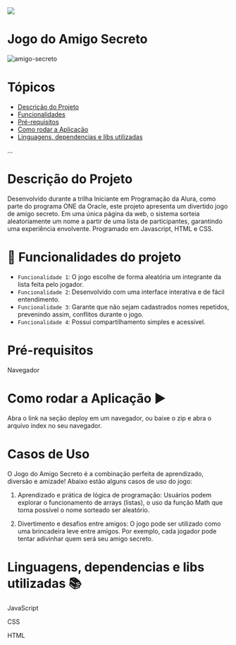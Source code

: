 
<img loading="lazy" src="http://img.shields.io/static/v1?label=STATUS&message=CONCLUIDO&color=GREEN&style=for-the-badge"/>

# Jogo do Amigo Secreto
  
![amigo-secreto](https://github.com/user-attachments/assets/879927cb-c80b-4c38-9520-4ea3dd856709)


# Tópicos

* [Descrição do Projeto](#descrição-do-projeto)
* [Funcionalidades](#funcionalidades)
* [Pré-requisitos](#pré-requisitos)
* [Como rodar a Aplicação](#Como-rodar-a-Aplicação)
* [Linguagens, dependencias e libs utilizadas](#Linguagens-dependencias-e-libs-utilizadas)

...

# Descrição do Projeto
Desenvolvido durante a trilha Iniciante em Programação da Alura, como parte do programa ONE da Oracle, este projeto apresenta um divertido jogo de amigo secreto. Em uma única página da web, o sistema sorteia aleatoriamente um nome a partir de uma lista de participantes, garantindo uma experiência envolvente. Programado em Javascript, HTML e CSS.

# :hammer: Funcionalidades do projeto

- `Funcionalidade 1`: O jogo escolhe de forma aleatória um integrante da lista feita pelo jogador.
- `Funcionalidade 2`: Desenvolvido com uma interface interativa e de fácil entendimento.
- `Funcionalidade 3`: Garante que não sejam cadastrados nomes repetidos, prevenindo assim, conflitos durante o jogo.
- `Funcionalidade 4`: Possui compartilhamento simples e acessível.

# Pré-requisitos
Navegador

# Como rodar a Aplicação ▶️
Abra o link na seção deploy em um navegador, ou baixe o zip e abra o arquivo index no seu navegador.

# Casos de Uso
O Jogo do Amigo Secreto é a combinação perfeita de aprendizado, diversão e amizade! Abaixo estão alguns casos de uso do jogo:

1. Aprendizado e prática de lógica de programação: Usuários podem explorar o funcionamento de arrays (listas), o uso da função Math que torna possível o nome sorteado ser aleatório.

2. Divertimento e desafios entre amigos: O jogo pode ser utilizado como uma brincadeira leve entre amigos. Por exemplo, cada jogador pode tentar adivinhar quem será seu amigo secreto.

# Linguagens, dependencias e libs utilizadas 📚
JavaScript

CSS

HTML
